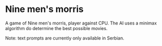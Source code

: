 # Nine men's morris

A game of Nine men's morris, player against CPU.
The AI uses a minimax algorithm do determine the best possible movies.

Note: text prompts are currently only available in Serbian.

